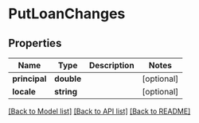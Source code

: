 # PutLoanChanges

## Properties
Name | Type | Description | Notes
------------ | ------------- | ------------- | -------------
**principal** | **double** |  | [optional] 
**locale** | **string** |  | [optional] 

[[Back to Model list]](../../README.md#documentation-for-models) [[Back to API list]](../../README.md#documentation-for-api-endpoints) [[Back to README]](../../README.md)

